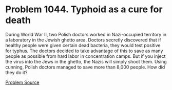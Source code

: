 # Problem 1044. Typhoid as a cure for death 

During World War II, two Polish doctors worked in Nazi-occupied territory in a laboratory in the Jewish ghetto area. Doctors secretly discovered that if healthy people were given certain dead bacteria, they would test positive for typhus. The doctors decided to take advantage of this to save as many people as possible from hard labor in concentration camps. But if you inject the virus into the Jews in the ghetto, the Nazis will simply shoot them. Using cunning, Polish doctors managed to save more than 8,000 people. How did they do it?

[Problem Source](https://www.trizland.ru/tasks/5489/)